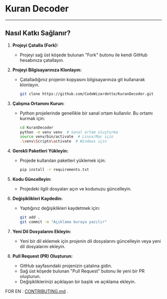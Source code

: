 # Kuran Decoder
---
## Nasıl Katkı Sağlanır?

1. **Projeyi Çatalla (Fork):**
   - Projeyi sağ üst köşede bulunan "Fork" butonu ile kendi GitHub hesabınıza çatallayın.

2. **Projeyi Bilgisayarınıza Klonlayın:**
   - Çatalladığınız projenin kopyasını bilgisayarınıza git kullanarak klonlayın.
     ```bash
     git clone https://github.com/CodeWizardette/KuranDecoder.git
     ```

3. **Çalışma Ortamını Kurun:**
   - Python projelerinde genellikle bir sanal ortam kullanılır. Bu ortamı kurmak için:
     ```bash
     cd KuranDecoder
     python -m venv venv  # Sanal ortam oluşturma
     source venv/bin/activate  # Linux/Mac için
     .\venv\Scripts\activate  # Windows için
     ```

4. **Gerekli Paketleri Yükleyin:**
   - Projede kullanılan paketleri yüklemek için:
     ```bash
     pip install -r requirements.txt
     ```

5. **Kodu Güncelleyin:**
   - Projedeki ilgili dosyaları açın ve kodunuzu güncelleyin.

6. **Değişiklikleri Kaydedin:**
   - Yaptığınız değişiklikleri kaydetmek için:
     ```bash
     git add .
     git commit -m "Açıklama buraya yazılır"
     ```

7. **Yeni Dil Dosyalarını Ekleyin:**
   - Yeni bir dil eklemek için projenin dil dosyalarını güncelleyin veya yeni dil dosyalarını ekleyin.

8. **Pull Request (PR) Oluşturun:**
   - GitHub sayfasındaki projenizin çatalına gidin.
   - Sağ üst köşede bulunan "Pull Request" butonu ile yeni bir PR oluşturun.
   - Değişikliklerinizi açıklayan bir başlık ve açıklama ekleyin.

FOR EN : [CONTRIBUTING.md](CONTRIBUTING.md) .
